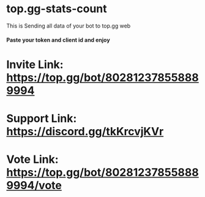 # top.gg-stats-count
This is Sending all data of your bot to top.gg web 

#### Paste your token and client id and enjoy 

# Invite Link: https://top.gg/bot/802812378558889994
           
           
# Support Link: https://discord.gg/tkKrcvjKVr
                
# Vote Link: https://top.gg/bot/802812378558889994/vote
